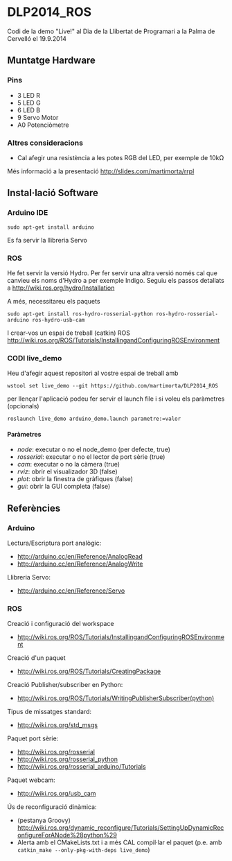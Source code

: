 DLP2014_ROS
===========
Codi de la demo "Live!" al Dia de la Llibertat de Programari a la Palma de Cervelló el 19.9.2014

Muntatge Hardware
-----------------

### Pins
- 3 LED R
- 5 LED G
- 6 LED B
- 9 Servo Motor
- A0 Potenciòmetre

### Altres consideracions
- Cal afegir una resistència a les potes RGB del LED, per exemple de 10kΩ

Més informació a la presentació http://slides.com/martimorta/rrpl

Instal·lació Software
---------------------

### Arduino IDE

`sudo apt-get install arduino`
 
Es fa servir la llibreria Servo

### ROS

He fet servir la versió Hydro. Per fer servir una altra versió només cal que canvieu els noms d'Hydro a per exemple Indigo.
Seguiu els passos detallats a http://wiki.ros.org/hydro/Installation

A més, necessitareu els paquets

`sudo apt-get install ros-hydro-rosserial-python ros-hydro-rosserial-arduino ros-hydro-usb-cam`

I crear-vos un espai de treball (catkin) ROS http://wiki.ros.org/ROS/Tutorials/InstallingandConfiguringROSEnvironment

### CODI live_demo

Heu d'afegir aquest repositori al vostre espai de treball amb

`wstool set live_demo --git https://github.com/martimorta/DLP2014_ROS`

per llençar l'aplicació podeu fer servir el launch file i si voleu els paràmetres (opcionals)

`roslaunch live_demo arduino_demo.launch parametre:=valor`

#### Paràmetres
- *node*: executar o no el node_demo (per defecte, true)
- *rosserial*: executar o no el lector de port sèrie (true)
- *cam*: executar o no la càmera (true)
- *rviz*: obrir el visualizador 3D (false)
- *plot*: obrir la finestra de gràfiques (false)
- *gui*: obrir la GUI completa (false)


Referències
-----------

### Arduino
Lectura/Escriptura port analògic:
- http://arduino.cc/en/Reference/AnalogRead
- http://arduino.cc/en/Reference/AnalogWrite

Llibreria Servo:
- http://arduino.cc/en/Reference/Servo

### ROS
Creació i configuració del workspace
- http://wiki.ros.org/ROS/Tutorials/InstallingandConfiguringROSEnvironment

Creació d'un paquet
- http://wiki.ros.org/ROS/Tutorials/CreatingPackage

Creació Publisher/subscriber en Python:
- http://wiki.ros.org/ROS/Tutorials/WritingPublisherSubscriber(python)

Tipus de missatges standard:
- http://wiki.ros.org/std_msgs

Paquet port sèrie:
- http://wiki.ros.org/rosserial
- http://wiki.ros.org/rosserial_python
- http://wiki.ros.org/rosserial_arduino/Tutorials

Paquet webcam:
- http://wiki.ros.org/usb_cam

Ús de reconfiguració dinàmica:
- (pestanya Groovy) http://wiki.ros.org/dynamic_reconfigure/Tutorials/SettingUpDynamicReconfigureForANode%28python%29
- Alerta amb el CMakeLists.txt i a més CAL compil·lar el paquet (p.e. amb `catkin_make --only-pkg-with-deps live_demo`)
